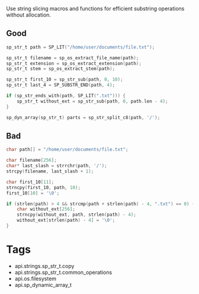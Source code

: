 Use string slicing macros and functions for efficient substring operations without allocation.

## Good
```c
sp_str_t path = SP_LIT("/home/user/documents/file.txt");

sp_str_t filename = sp_os_extract_file_name(path);
sp_str_t extension = sp_os_extract_extension(path);
sp_str_t stem = sp_os_extract_stem(path);

sp_str_t first_10 = sp_str_sub(path, 0, 10);
sp_str_t last_4 = SP_SUBSTR_END(path, 4);

if (sp_str_ends_with(path, SP_LIT(".txt"))) {
    sp_str_t without_ext = sp_str_sub(path, 0, path.len - 4);
}

sp_dyn_array(sp_str_t) parts = sp_str_split_c8(path, '/');
```

## Bad
```c
char path[] = "/home/user/documents/file.txt";

char filename[256];
char* last_slash = strrchr(path, '/');
strcpy(filename, last_slash + 1);

char first_10[11];
strncpy(first_10, path, 10);
first_10[10] = '\0';

if (strlen(path) > 4 && strcmp(path + strlen(path) - 4, ".txt") == 0) {
    char without_ext[256];
    strncpy(without_ext, path, strlen(path) - 4);
    without_ext[strlen(path) - 4] = '\0';
}
```

# Tags
- api.strings.sp_str_t.copy
- api.strings.sp_str_t.common_operations
- api.os.filesystem
- api.sp_dynamic_array_t